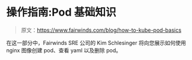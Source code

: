 # 操作指南:Pod 基础知识

> 原文：<https://www.fairwinds.com/blog/how-to-kube-pod-basics>

 在这一部分中，Fairwinds SRE 公司的 Kim Schlesinger 将向您展示如何使用 nginx 图像创建 pod、查看 yaml 以及删除 pod。